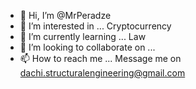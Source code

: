 - 👋 Hi, I’m @MrPeradze
- 👀 I’m interested in ... Cryptocurrency 
- 🌱 I’m currently learning ... Law
- 💞️ I’m looking to collaborate on ...
- 📫 How to reach me ... Message me on dachi.structuralengineering@gmail.com

<!---
MrPeradze/MrPeradze is a ✨ special ✨ repository because its `README.md` (this file) appears on your GitHub profile.
You can click the Preview link to take a look at your changes.
--->
